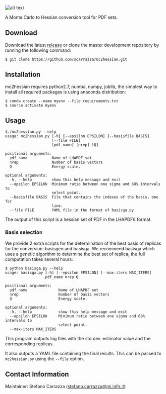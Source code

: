 ![alt text](https://github.com/scarrazza/mc2hessian/raw/master/extra/mc2h.png "Logo")

A Monte Carlo to Hessian conversion tool for PDF sets.

## Download

Download the latest [release](https://github.com/scarrazza/mc2hessian/releases) or clone the master development repository by running the following command:

```Shell
$ git clone https://github.com/scarrazza/mc2hessian.git
```

## Installation

mc2hessian requires python2.7, numba, numpy, joblib, the simplest way to install all required packages is using anaconda distribution:

```Shell
$ conda create --name myenv --file requirements.txt
$ source activate myenv
```

## Usage

```Shell
$./mc2hessian.py --help
usage: mc2hessian.py [-h] [--epsilon EPSILON] [--basisfile BASIS]
                     [--file FILE]
                     [pdf_name] [nrep] [Q]

positional arguments:
  pdf_name           Name of LHAPDF set
  nrep               Number of basis vectors
  Q                  Energy scale.

optional arguments:
  -h, --help         show this help message and exit
  --epsilon EPSILON  Minimum ratio between one sigma and 68% intervals to
                     select point.
  --basisfile BASIS  File that contains the indexes of the basis, one for
                     line.
  --file FILE        YAML file in the format of basisga.py
```

The output of this script is a hessian set of PDF in the LHAPDF6 format.

### Basis selection
We provide 2 extra scripts for the determination of the best basis of replicas for the conversion: basisgen and basisga. We recommend basisga which uses a genetic algorithm to determine the best set of replica, the full computation takes several hours:

```Shell
$ python basisga.py --help
usage: basisga.py [-h] [--epsilon EPSILON] [--max-iters MAX_ITERS]
                  pdf_name nrep Q

positional arguments:
  pdf_name              Name of LHAPDF set
  nrep                  Number of basis vectors
  Q                     Energy scale.

optional arguments:
  -h, --help            show this help message and exit
  --epsilon EPSILON     Minimum ratio between one sigma and 68% intervals to
                        select point.
  --max-iters MAX_ITERS
```

This program outputs log files with the std.dev. estimator value and the corresponding replicas.

It also outputs a YAML file containing the final results. This can be passed to `mc2hessian.py`  using the `--file` option.

## Contact Information

Maintainer: Stefano Carrazza (stefano.carrazza@mi.infn.it)
